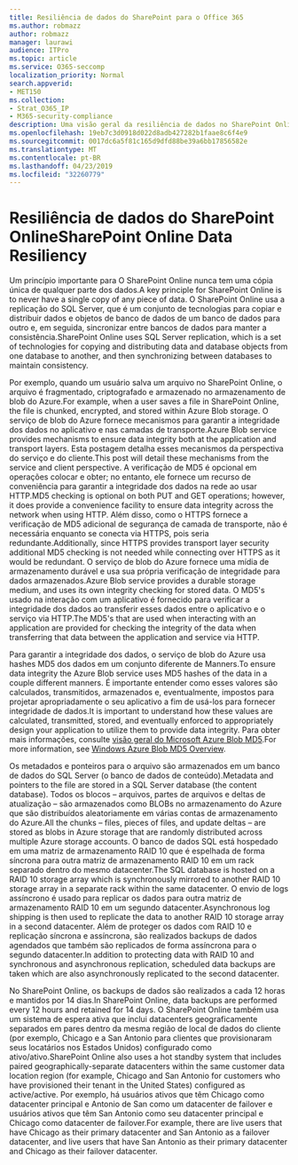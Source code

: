 ```yaml
---
title: Resiliência de dados do SharePoint para o Office 365
ms.author: robmazz
author: robmazz
manager: laurawi
audience: ITPro
ms.topic: article
ms.service: O365-seccomp
localization_priority: Normal
search.appverid:
- MET150
ms.collection:
- Strat_O365_IP
- M365-security-compliance
description: Uma visão geral da resiliência de dados no SharePoint Online no Office 365.
ms.openlocfilehash: 19eb7c3d0918d022d8adb427282b1faae8c6f4e9
ms.sourcegitcommit: 0017dc6a5f81c165d9dfd88be39a6bb17856582e
ms.translationtype: MT
ms.contentlocale: pt-BR
ms.lasthandoff: 04/23/2019
ms.locfileid: "32260779"
---
```

# <a name="sharepoint-online-data-resiliency"></a><span data-ttu-id="624e8-103">Resiliência de dados do SharePoint Online</span><span class="sxs-lookup"><span data-stu-id="624e8-103">SharePoint Online Data Resiliency</span></span>
<span data-ttu-id="624e8-104">Um princípio importante para O SharePoint Online nunca tem uma cópia única de qualquer parte dos dados.</span><span class="sxs-lookup"><span data-stu-id="624e8-104">A key principle for SharePoint Online is to never have a single copy of any piece of data.</span></span> <span data-ttu-id="624e8-105">O SharePoint Online usa a replicação do SQL Server, que é um conjunto de tecnologias para copiar e distribuir dados e objetos de banco de dados de um banco de dados para outro e, em seguida, sincronizar entre bancos de dados para manter a consistência.</span><span class="sxs-lookup"><span data-stu-id="624e8-105">SharePoint Online uses SQL Server replication, which is a set of technologies for copying and distributing data and database objects from one database to another, and then synchronizing between databases to maintain consistency.</span></span> 

<span data-ttu-id="624e8-106">Por exemplo, quando um usuário salva um arquivo no SharePoint Online, o arquivo é fragmentado, criptografado e armazenado no armazenamento de blob do Azure.</span><span class="sxs-lookup"><span data-stu-id="624e8-106">For example, when a user saves a file in SharePoint Online, the file is chunked, encrypted, and stored within Azure Blob storage.</span></span> <span data-ttu-id="624e8-107">O serviço de blob do Azure fornece mecanismos para garantir a integridade dos dados no aplicativo e nas camadas de transporte.</span><span class="sxs-lookup"><span data-stu-id="624e8-107">Azure Blob service provides mechanisms to ensure data integrity both at the application and transport layers.</span></span> <span data-ttu-id="624e8-108">Esta postagem detalha esses mecanismos da perspectiva do serviço e do cliente.</span><span class="sxs-lookup"><span data-stu-id="624e8-108">This post will detail these mechanisms from the service and client perspective.</span></span> <span data-ttu-id="624e8-109">A verificação de MD5 é opcional em operações colocar e obter; no entanto, ele fornece um recurso de conveniência para garantir a integridade dos dados na rede ao usar HTTP.</span><span class="sxs-lookup"><span data-stu-id="624e8-109">MD5 checking is optional on both PUT and GET operations; however, it does provide a convenience facility to ensure data integrity across the network when using HTTP.</span></span> <span data-ttu-id="624e8-110">Além disso, como o HTTPS fornece a verificação de MD5 adicional de segurança de camada de transporte, não é necessária enquanto se conecta via HTTPS, pois seria redundante.</span><span class="sxs-lookup"><span data-stu-id="624e8-110">Additionally, since HTTPS provides transport layer security additional MD5 checking is not needed while connecting over HTTPS as it would be redundant.</span></span> <span data-ttu-id="624e8-111">O serviço de blob do Azure fornece uma mídia de armazenamento durável e usa sua própria verificação de integridade para dados armazenados.</span><span class="sxs-lookup"><span data-stu-id="624e8-111">Azure Blob service provides a durable storage medium, and uses its own integrity checking for stored data.</span></span> <span data-ttu-id="624e8-112">O MD5's usado na interação com um aplicativo é fornecido para verificar a integridade dos dados ao transferir esses dados entre o aplicativo e o serviço via HTTP.</span><span class="sxs-lookup"><span data-stu-id="624e8-112">The MD5's that are used when interacting with an application are provided for checking the integrity of the data when transferring that data between the application and service via HTTP.</span></span> 

<span data-ttu-id="624e8-113">Para garantir a integridade dos dados, o serviço de blob do Azure usa hashes MD5 dos dados em um conjunto diferente de Manners.</span><span class="sxs-lookup"><span data-stu-id="624e8-113">To ensure data integrity the Azure Blob service uses MD5 hashes of the data in a couple different manners.</span></span> <span data-ttu-id="624e8-114">É importante entender como esses valores são calculados, transmitidos, armazenados e, eventualmente, impostos para projetar apropriadamente o seu aplicativo a fim de usá-los para fornecer integridade de dados.</span><span class="sxs-lookup"><span data-stu-id="624e8-114">It is important to understand how these values are calculated, transmitted, stored, and eventually enforced to appropriately design your application to utilize them to provide data integrity.</span></span> <span data-ttu-id="624e8-115">Para obter mais informações, consulte [visão geral do Microsoft Azure Blob MD5](http://blogs.msdn.com/b/windowsazurestorage/archive/2011/02/18/windows-azure-blob-md5-overview.aspx).</span><span class="sxs-lookup"><span data-stu-id="624e8-115">For more information, see [Windows Azure Blob MD5 Overview](http://blogs.msdn.com/b/windowsazurestorage/archive/2011/02/18/windows-azure-blob-md5-overview.aspx).</span></span> 

<span data-ttu-id="624e8-116">Os metadados e ponteiros para o arquivo são armazenados em um banco de dados do SQL Server (o banco de dados de conteúdo).</span><span class="sxs-lookup"><span data-stu-id="624e8-116">Metadata and pointers to the file are stored in a SQL Server database (the content database).</span></span> <span data-ttu-id="624e8-117">Todos os blocos – arquivos, partes de arquivos e deltas de atualização – são armazenados como BLOBs no armazenamento do Azure que são distribuídos aleatoriamente em várias contas de armazenamento do Azure.</span><span class="sxs-lookup"><span data-stu-id="624e8-117">All the chunks – files, pieces of files, and update deltas – are stored as blobs in Azure storage that are randomly distributed across multiple Azure storage accounts.</span></span> <span data-ttu-id="624e8-118">O banco de dados SQL está hospedado em uma matriz de armazenamento RAID 10 que é espelhada de forma síncrona para outra matriz de armazenamento RAID 10 em um rack separado dentro do mesmo datacenter.</span><span class="sxs-lookup"><span data-stu-id="624e8-118">The SQL database is hosted on a RAID 10 storage array which is synchronously mirrored to another RAID 10 storage array in a separate rack within the same datacenter.</span></span> <span data-ttu-id="624e8-119">O envio de logs assíncrono é usado para replicar os dados para outra matriz de armazenamento RAID 10 em um segundo datacenter.</span><span class="sxs-lookup"><span data-stu-id="624e8-119">Asynchronous log shipping is then used to replicate the data to another RAID 10 storage array in a second datacenter.</span></span> <span data-ttu-id="624e8-120">Além de proteger os dados com RAID 10 e replicação síncrona e assíncrona, são realizados backups de dados agendados que também são replicados de forma assíncrona para o segundo datacenter.</span><span class="sxs-lookup"><span data-stu-id="624e8-120">In addition to protecting data with RAID 10 and synchronous and asynchronous replication, scheduled data backups are taken which are also asynchronously replicated to the second datacenter.</span></span> 

<span data-ttu-id="624e8-121">No SharePoint Online, os backups de dados são realizados a cada 12 horas e mantidos por 14 dias.</span><span class="sxs-lookup"><span data-stu-id="624e8-121">In SharePoint Online, data backups are performed every 12 hours and retained for 14 days.</span></span> <span data-ttu-id="624e8-122">O SharePoint Online também usa um sistema de espera ativa que inclui datacenters geograficamente separados em pares dentro da mesma região de local de dados do cliente (por exemplo, Chicago e a San Antonio para clientes que provisionaram seus locatários nos Estados Unidos) configurado como ativo/ativo.</span><span class="sxs-lookup"><span data-stu-id="624e8-122">SharePoint Online also uses a hot standby system that includes paired geographically-separate datacenters within the same customer data location region (for example, Chicago and San Antonio for customers who have provisioned their tenant in the United States) configured as active/active.</span></span> <span data-ttu-id="624e8-123">Por exemplo, há usuários ativos que têm Chicago como datacenter principal e Antonio de San como um datacenter de failover e usuários ativos que têm San Antonio como seu datacenter principal e Chicago como datacenter de failover.</span><span class="sxs-lookup"><span data-stu-id="624e8-123">For example, there are live users that have Chicago as their primary datacenter and San Antonio as a failover datacenter, and live users that have San Antonio as their primary datacenter and Chicago as their failover datacenter.</span></span> 